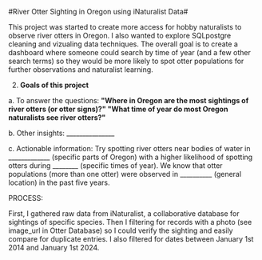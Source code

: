 #River Otter Sighting in Oregon using iNaturalist Data#

This project was started to create more access for hobby naturalists to observe river otters in Oregon. I also wanted to explore SQLpostgre cleaning and vizualing data techniques. The overall goal is to create a dashboard where someone could search by time of year (and a few other search terms) so they would be more likely to spot otter populations for further observations and naturalist learning.

2. **Goals of this project**
   
  a. To answer the questions:
  **"Where in Oregon are the most sightings of river otters (or otter signs)?"
  "What time of year do most Oregon naturalists see river otters?"**

b. Other insights: _______________

c. Actionable information: Try spotting river otters near bodies of water in _____________ (specific parts of Oregon) with a higher likelihood of spotting otters during ________ (specific times of year). We know that otter populations (more than one otter) were observed in __________ (general location) in the past five years.


PROCESS: 

First, I gathered raw data from iNaturalist, a collaborative database for sightings of specific species.
Then I filtering for records with a photo (see image_url in Otter Database) so I could verify the sighting and easily compare for duplicate entries. I also filtered for dates between January 1st 2014 and January 1st 2024.
